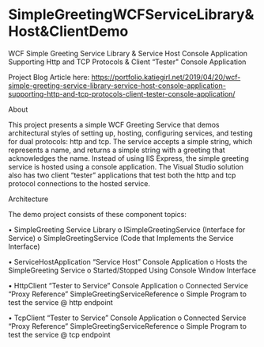 # SimpleGreetingWCFServiceLibrary&Host&ClientDemo

WCF Simple Greeting Service Library & Service Host Console Application Supporting Http and TCP Protocols & Client “Tester" Console Application 

Project Blog Article here: 
https://portfolio.katiegirl.net/2019/04/20/wcf-simple-greeting-service-library-service-host-console-application-supporting-http-and-tcp-protocols-client-tester-console-application/


About

This project presents a simple WCF Greeting Service that demos architectural styles of setting up, hosting, configuring services, and testing for dual protocols: http and tcp. The service accepts a simple string, which represents a name, and returns a simple string with a greeting that acknowledges the name.  Instead of using IIS Express, the simple greeting service is hosted using a console application. The Visual Studio solution also has two client “tester” applications that test both the http and tcp protocol connections to the hosted service. 


Architecture

The demo project consists of these component topics:


•	SimpleGreeting Service Library
o	ISimpleGreetingService (Interface for Service)
o	SimpleGreetingService (Code that Implements the Service Interface)


•	ServiceHostApplication “Service Host” Console Application
o	Hosts the SimpleGreeting Service
o	Started/Stopped Using Console Window Interface


•	HttpClient “Tester to Service” Console Application
o	Connected Service “Proxy Reference” SimpleGreetingServiceReference
o	Simple Program to test the service @ http endpoint


•	TcpClient “Tester to Service” Console Application
o	Connected Service “Proxy Reference” SimpleGreetingServiceReference
o	Simple Program to test the service @ tcp endpoint

